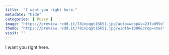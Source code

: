 ```yaml
---
title:  "I want you right here."
metadate: "hide"
categories: [ Pussy ]
image: "https://preview.redd.it/78inpqgt16k51.jpg?auto=webp&s=23fa099e7dc5b39693625ddf3f6303315fa8facc"
thumb: "https://preview.redd.it/78inpqgt16k51.jpg?width=1080&crop=smart&auto=webp&s=c31898c2492717fd395d563eb4a37608e7672215"
visit: ""
---
```

I want you right here.
